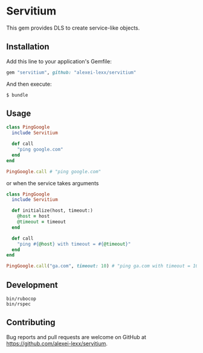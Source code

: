 # Servitium

This gem provides DLS to create service-like objects.

## Installation

Add this line to your application's Gemfile:

```ruby
gem "servitium", github: "alexei-lexx/servitium"
```

And then execute:

    $ bundle

## Usage

```ruby
class PingGoogle
  include Servitium

  def call
    "ping google.com"
  end
end

PingGoogle.call # "ping google.com"
```

or when the service takes arguments

```ruby
class PingGoogle
  include Servitium

  def initialize(host, timeout:)
    @host = host
    @timeout = timeout
  end

  def call
    "ping #{@host} with timeout = #{@timeout}"
  end
end

PingGoogle.call("ga.com", timeout: 10) # "ping ga.com with timeout = 10"
```

## Development

```
bin/rubocop
bin/rspec
```

## Contributing

Bug reports and pull requests are welcome on GitHub at https://github.com/alexei-lexx/servitium.
